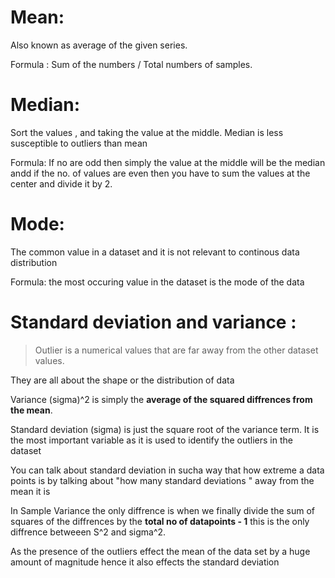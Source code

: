 
# Mean:

Also known as average of the given series. 

Formula : Sum of the numbers / Total numbers of samples.  

# Median:

Sort the values , and taking the value at the middle.
Median is less susceptible to outliers than mean
 
Formula: If no are odd then simply the value at the middle will be the median andd if the no. of values are even then you have to sum the values at the center and divide it by 2.
 
# Mode:

The common value in a dataset and it is not relevant to continous data distribution

Formula: the most occuring value in the dataset is the mode of the data


# Standard deviation and variance :

> Outlier is a numerical values that are far away from the other dataset values.

They are all about the shape or the distribution of data

Variance (sigma)^2 is simply the **average of the squared diffrences from the mean**.

Standard deviation (sigma) is just the square root of the variance term. It is the most important variable as it is used to identify the outliers in the dataset
  
You can talk about standard deviation in sucha way that how extreme a data points is by talking about "how many standard deviations  " away from the mean it is

In Sample Variance the only diffrence is when we finally divide the sum of squares of the diffrences by the **total no of datapoints - 1** this is the only diffrence betweeen S^2 and sigma^2.

As the presence of the outliers effect the mean of the data set by a huge amount of magnitude hence it also effects the standard deviation    
